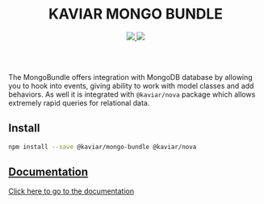 <h1 align="center">KAVIAR MONGO BUNDLE</h1>

<p align="center">
  <a href="https://travis-ci.org/kaviarjs/mongo-bundle">
    <img src="https://api.travis-ci.org/kaviarjs/mongo-bundle.svg?branch=master" />
  </a>
  <a href="https://coveralls.io/github/kaviarjs/mongo-bundle?branch=master">
    <img src="https://coveralls.io/repos/github/kaviarjs/mongo-bundle/badge.svg?branch=master" />
  </a>
</p>

<br />
<br />

The MongoBundle offers integration with MongoDB database by allowing you to hook into events, giving ability to work with model classes and add behaviors. As well it is integrated with `@kaviar/nova` package which allows extremely rapid queries for relational data.

## Install

```bash
npm install --save @kaviar/mongo-bundle @kaviar/nova
```

## [Documentation](./DOCUMENTATION.md)

[Click here to go to the documentation](./DOCUMENTATION.md)
